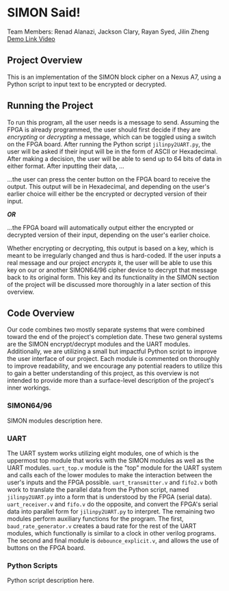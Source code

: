 # SIMON Said!
Team Members: Renad Alanazi, Jackson Clary, Rayan Syed, Jilin Zheng\
[Demo Link Video]()

## Project Overview
This is an implementation of the SIMON block cipher on a Nexus A7, using a Python script to input text to be encrypted or decrypted.

## Running the Project
To run this program, all the user needs is a message to send. Assuming the FPGA is already programmed, the user should first decide if they are *encrypting* or *decrypting* a message, which can be toggled using a switch on the FPGA board. After running the Python script `jilinpy2UART.py`, the user will be asked if their input will be in the form of ASCII or Hexadecimal. After making a decision, the user will be able to send up to 64 bits of data in either format. After inputting their data, ...

...the user can press the center button on the FPGA board to receive the output. This output will be in Hexadecimal, and depending on the user's earlier choice will either be the encrypted or decrypted version of their input.

***OR***

...the FPGA board will automatically output either the encrypted or decrypted version of their input, depending on the user's earlier choice. 

Whether encrypting or decrypting, this output is based on a key, which is meant to be irregularly changed and thus is hard-coded. If the user inputs a real message and our project *encrypts* it, the user will be able to use this key on our or another SIMON64/96 cipher device to decrypt that message back to its original form. This key and its functionality in the SIMON section of the project will be discussed more thoroughly in a later section of this overview.

## Code Overview
Our code combines two mostly separate systems that were combined toward the end of the project's completion date. These two general systems are the SIMON encrypt/decrypt modules and the UART modules. Additionally, we are utilizing a small but impactful Python script to improve the user interface of our project. Each module is commented on thoroughly to improve readability, and we encourage any potential readers to utilize this to gain a better understanding of this project, as this overview is not intended to provide more than a surface-level description of the project's inner workings.

### SIMON64/96
SIMON modules description here.

### UART
The UART system works utilizing eight modules, one of which is the uppermost top module that works with the SIMON modules as well as the UART modules. `uart_top.v` module is the "top" module for the UART system and calls each of the lower modules to make the interaction between the user's inputs and the FPGA possible. `uart_transmitter.v` and `fifo2.v` both work to translate the parallel data from the Python script, named `jilinpy2UART.py` into a form that is understood by the FPGA (serial data). `uart_receiver.v` and `fifo.v` do the opposite, and convert the FPGA's serial data into parallel form for `jilinpy2UART.py` to interpret. The remaining two modules perform auxiliary functions for the program. The first, `baud_rate_generator.v` creates a baud rate for the rest of the UART modules, which functionally is similar to a clock in other verilog programs. The second and final module is `debounce_explicit.v`, and allows the use of buttons on the FPGA board.

### Python Scripts
Python script description here.
